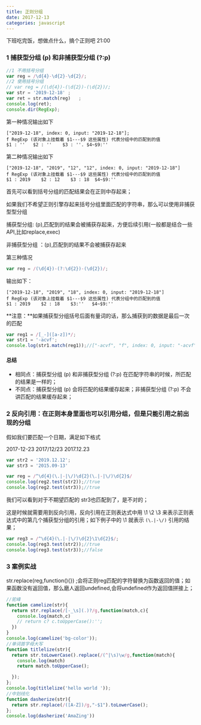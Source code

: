 ```yaml
---
title: 正则分组
date: 2017-12-13 
categories: javascript 
---
```


下班吃完饭，想做点什么，搞个正则吧  21:00

### 1 捕获型分组 (p) 和非捕获型分组 (?:p)

```javascript
//1 不用括号分组
var reg = /\d{4}-\d{2}-\d{2}/;
//2 使用括号分组
// var reg = /(\d{4})-(\d{2})-(\d{2})/;
var str = '2019-12-18' ;
var ret = str.match(reg)   ;
console.log(ret);
console.dir(RegExp);
```

第一种情况输出如下

```
["2019-12-18", index: 0, input: "2019-12-18"];
f RegExp (该对象上挂载着 $1---$9 这些属性) 代表分组中的匹配到的值
$1 : ''   $2 : ''    $3 : ''. $4~$9:''   
```

第二种情况输出如下

```
["2019-12-18", "2019", "12", "12", index: 0, input: "2019-12-18"]
f RegExp (该对象上挂载着 $1---$9 这些属性) 代表分组中的匹配到的值
$1 : 2019    $2 : 12    $3 : 18  $4~$9:''
```

首先可以看到括号分组的匹配结果会在正则中存起来；

如果我们不希望正则引擎存起来括号分组里面匹配的字符串，那么可以使用非捕获型型分组

捕获型分组: (p),匹配到的结果会被捕获存起来，方便后续引用(一般都是结合一些API,比如replace,exec)

非捕获型分组 ：(p),匹配到的结果不会被捕获存起来

第三种情况

```javascript
var reg = /(\d{4})-(?:\d{2})-(\d{2})/;
```

输出如下：

```
["2019-12-18", "2019", "18", index: 0, input: "2019-12-18"]
f RegExp (该对象上挂载着 $1---$9 这些属性) 代表分组中的匹配到的值
$1 : 2019    $2 : 18    $3:''   $4~$9:''
```

**注意：**如果捕获型分组括号后面有量词的话，那么捕获到的数据是最后一次的匹配

```javascript
var reg1 = /[_-]([a-z])*/;
var str1 = '-acvf';
console.log(str1.match(reg1));//["-acvf", "f", index: 0, input: "-acvf"]
```

#### 总结

* 相同点：捕获型分组 (p) 和非捕获型分组 (?:p) 在匹配字符串的时候，所匹配的结果是一样的；
* 不同点：捕获型分组 (p) 会将匹配的结果缓存起来；非捕获型分组 (?:p) 不会讲匹配的结果缓存起来；

### 2 反向引用：在正则本身里面也可以引用分组，但是只能引用之前出现的分组

假如我们要匹配一个日期，满足如下格式

2017-12-23     2017/12/23     2017.12.23

```javascript
var str2 = '2019.12.12';
var str3 = '2015.09-13' 
```

```javascript
var reg = /^\d{4}(\.|-|\/)\d{2}(\.|-|\/)\d{2}$/
console.log(reg2.test(str2));//true
console.log(reg2.test(str3));//true
```

我们可以看到对于不期望匹配的 str3也匹配到了，是不对的；

这是时候就需要用到反向引用，反向引用在正则表达式中用 \1    \2    \3  来表示正则表达式中的第几个捕获型分组的引用；如下例子中的 \1  就表示 `(\.|-\/)` 引用的结果；

```javascript
var reg3 = /^\d{4}(\.|-|\/)\d{2}\1\d{2}$/;
console.log(reg3.test(str2));//true
console.log(reg3.test(str3));//false
```

### 3 案例实战

str.replace(reg,function(){}) ;会将正则reg匹配的字符替换为函数返回的值；如果函数没有返回值，那么磨人返回undefined,会将undefined作为返回值拼接上；

```javascript
//驼峰
function camelize(str){
  return str.replace(/[-_\s](.)?/g,function(match,c){
    console.log(match,c)
    // return c? c.toUpperCase():'';
  })
}
console.log(camelize('bg-color'));
//单词首字母大写
function titlelize(str){
  return str.toLowerCase().replace(/(^|\s)\w/g,function(match){
    console.log(match)
    return match.toUpperCase();

  });
};
console.log(titlelize('hello world '));
//中划线化 
function dasherize(str){
  return str.replace(/([A-Z])/g,"-$1").toLowerCase();
};
console.log(dasherize('AmaZing'))
```





